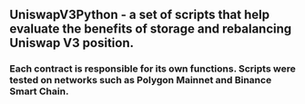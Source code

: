 ## UniswapV3Python - a set of scripts that help evaluate the benefits of storage and rebalancing Uniswap V3 position. 
### Each contract is responsible for its own functions. Scripts were tested on networks such as Polygon Mainnet and Binance Smart Chain.
